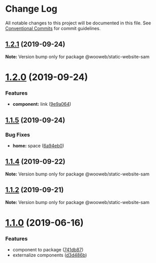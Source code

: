 # Change Log

All notable changes to this project will be documented in this file.
See [Conventional Commits](https://conventionalcommits.org) for commit guidelines.

## [1.2.1](http://github.com/samuel-gomez/compare/v1.2.0...v1.2.1) (2019-09-24)

**Note:** Version bump only for package @wooweb/static-website-sam





# [1.2.0](http://github.com/samuel-gomez/compare/v1.1.5...v1.2.0) (2019-09-24)


### Features

* **component:** link ([9e9a064](http://github.com/samuel-gomez/commit/9e9a064))





## [1.1.5](http://github.com/samuel-gomez/compare/v1.1.4...v1.1.5) (2019-09-24)


### Bug Fixes

* **home:** space ([6a94eb0](http://github.com/samuel-gomez/commit/6a94eb0))





## [1.1.4](http://github.com/samuel-gomez/compare/v1.1.3...v1.1.4) (2019-09-22)

**Note:** Version bump only for package @wooweb/static-website-sam





## [1.1.2](http://github.com/samuel-gomez/compare/v1.1.1...v1.1.2) (2019-09-21)

**Note:** Version bump only for package @wooweb/static-website-sam





# [1.1.0](http://github.com/samuel-gomez/compare/v1.0.6...v1.1.0) (2019-06-16)


### Features

* component to package ([741db87](http://github.com/samuel-gomez/commit/741db87))
* externalize components ([d3d486b](http://github.com/samuel-gomez/commit/d3d486b))
